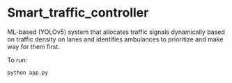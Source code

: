 # Smart_traffic_controller

ML-based (YOLOv5) system that allocates traffic signals dynamically based on traffic density on lanes and identifies ambulances to prioritize and make way for them first.

To run:

```bash
python app.py
